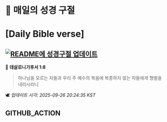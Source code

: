 # 🙏 매일의 성경 구절
# [Daily Bible verse]
## [![README에 성경구절 업데이트](https://github.com/DONGSUKA/first_test/actions/workflows/update-readme-bible.yml/badge.svg)](https://github.com/DONGSUKA/first_test/actions/workflows/update-readme-bible.yml)
<!-- START_BIBLE_VERSE -->
📖 **데살로니가후서 1:8**
> 하나님을 모르는 자들과 우리 주 예수의 복음에 복종하지 않는 자들에게 형벌을 내리시리니

🕊️ _업데이트 시각: 2025-09-26 20:24:35 KST_
  <!-- END_BIBLE_VERSE -->
## GITHUB_ACTION
